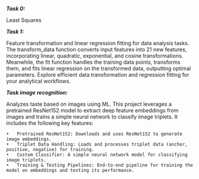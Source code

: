 **_Task 0:_**

Least Squares


**_Task 1:_**

Feature transformation and linear regression fitting for data analysis tasks. The transform_data function converts input features into 21 new features, incorporating linear, quadratic, exponential, and cosine transformations. Meanwhile, the fit function handles the training data points, transforms them, and fits linear regression on the transformed data, outputting optimal parameters. Explore efficient data transformation and regression fitting for your analytical workflows.

**_Task image recognition:_**

Analyzes taste based on images using ML. 
This project leverages a pretrained ResNet152 model to extract deep feature embeddings from images and trains a simple neural network to classify image triplets. It includes the following key features:

	•	Pretrained ResNet152: Downloads and uses ResNet152 to generate image embeddings.
	•	Triplet Data Handling: Loads and processes triplet data (anchor, positive, negative) for training.
	•	Custom Classifier: A simple neural network model for classifying image triplets.
	•	Training & Testing Pipelines: End-to-end pipeline for training the model on embeddings and testing its performance.
